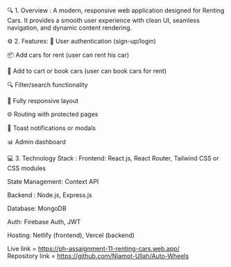 🔍 1. Overview :
A modern, responsive web application designed for Renting Cars. It provides a smooth user experience with clean UI, seamless navigation, and dynamic content rendering.

⚙️ 2. Features:
🔐 User authentication (sign-up/login)

📦 Add cars for rent (user can rent his car)

🛒 Add to cart or book cars (user can book cars for rent)

🔍 Filter/search functionality

📱 Fully responsive layout

🌐 Routing with protected pages

💬 Toast notifications or modals

📊 Admin dashboard

💻 3. Technology Stack :
Frontend: React.js, React Router, Tailwind CSS or CSS modules

State Management: Context API 

Backend : Node.js, Express.js

Database: MongoDB

Auth: Firebase Auth, JWT

Hosting: Netlify (frontend), Vercel (backend)


Live link = https://ph-assaignment-11-renting-cars.web.app/
<br>
Repository link = https://github.com/Niamot-Ullah/Auto-Wheels